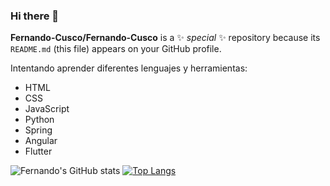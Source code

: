 ### Hi there 👋

**Fernando-Cusco/Fernando-Cusco** is a ✨ _special_ ✨ repository because its `README.md` (this file) appears on your GitHub profile.


 Intentando aprender diferentes lenguajes y herramientas: 
* HTML
* CSS
* JavaScript
* Python
* Spring
* Angular
* Flutter

![Fernando's GitHub stats](https://github-readme-stats.vercel.app/api?username=Fernando-Cusco&hide=contribs,prs&theme=buefy&show_icons=true) 
[![Top Langs](https://github-readme-stats.vercel.app/api/top-langs/?username=Fernando-Cusco)](https://github.com/Fernando-Cusco/github-readme-stats)

